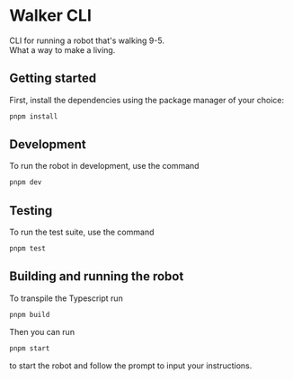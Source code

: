 # Walker CLI

CLI for running a robot that's walking 9-5.<br/>What a way to make a living.

## Getting started

First, install the dependencies using the package manager of your choice:

```bash
pnpm install
```

## Development

To run the robot in development, use the command

```bash
pnpm dev
```

## Testing

To run the test suite, use the command

```bash
pnpm test
```

## Building and running the robot

To transpile the Typescript run

```bash
pnpm build
```

Then you can run

```bash
pnpm start
```

to start the robot and follow the prompt to input your instructions.
